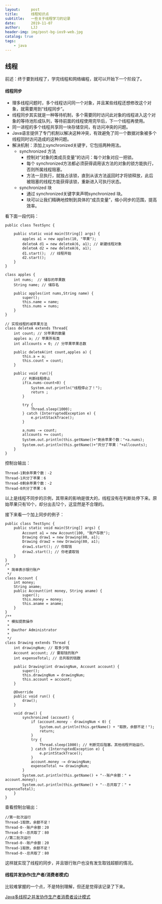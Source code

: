 ```yaml
---
layout:     post
title:      线程知识点
subtitle:   一些关于线程学习的记录
date:       2019-11-07
author:     LJJ
header-img: img/post-bg-ios9-web.jpg
catalog: true
tags:
    - java
---
```



## 线程
前述：终于要到线程了，学完线程和网络编程，就可以开始下一个阶段了。


#### 线程同步
- 理多线程问题时，多个线程访问同一个对象，并且某些线程还想修改这个对象，就需要用到“线程同步”。 
- 线程同步其实就是一种等待机制，多个需要同时访问此对象的线程进入这个对象的等待池形成队列，等待前面的线程使用完毕后，下一个线程再使用。
- 同一进程的多个线程共享同一块存储空间，有访问冲突的问题。
- Java语言提供了专门机制以解决这种冲突，有效避免了同一个数据对象被多个线程同时访问造成的这种问题。
- 解决机制：添加上synchronized关键字，它包括两种用法。
    - synchronized 方法
        - 控制对“对象的类成员变量”的访问：每个对象对应一把锁。
        - 每个 synchronized方法都必须获得调用该方法的对象的锁方能执行，否则所属线程阻塞。
        - 方法一旦执行，就独占该锁，直到从该方法返回时才将锁释放，此后被阻塞的线程方能获得该锁，重新进入可执行状态。
    - synchronized 块
        - 通过 synchronized关键字来声明synchronized 块。
        - 块可以让我们精确地控制到具体的“成员变量”，缩小同步的范围，提高效率。

看下面一段代码：

    public class TestSync {
    
    	public static void main(String[] args) {
    		apples a1 = new apples(10, "苹果");
    		deleteA d1 = new deleteA(6, a1); // 新建线程对象
    		deleteA d2 = new deleteA(6, a1);
    		d1.start();  // 线程开始
    		d2.start();
    	}
    }
    
    class apples {
    	int nums;  // 储存的苹果数
    	String name; // 储存名
    	
    	public apples(int nums,String name) {
    		super();
    		this.name = name;
    		this.nums = nums;
    	}
    }
    
    // 实现线程的减苹果方法
    class deleteA extends Thread{
    	int count; // 分苹果的数量
    	apples a; // 苹果所有类
    	int allcounts = 0; // 分苹果苹果总数
    	
    	public deleteA(int count,apples a) {
    		this.a = a;
    		this.count = count;
    	}
    	
    	public void run(){
    		// 判断线程停止
    		if(a.nums-count<0) {
    			System.out.println("线程停止了！");
    			return ;
    		}
    		
    		try {
    			Thread.sleep(1000);
    		} catch (InterruptedException e) {
    			e.printStackTrace();
    		}
    		
    		a.nums -= count;
    		allcounts += count;
    		System.out.println(this.getName()+"剩余苹果个数："+a.nums);
    		System.out.println(this.getName()+"共分了苹果："+allcounts);
    	}
    } 

控制台输出：

    Thread-1剩余苹果个数：-2
    Thread-1共分了苹果：6
    Thread-0剩余苹果个数：-2
    Thread-0共分了苹果：6

以上是线程不同步的示例，其带来的影响是很大的，线程没有在判断处停下来。原始苹果只有10个，却分出去12个，这显然是不合理的。

接下来看一个加上同步的例子：

    public class TestSync {
        public static void main(String[] args) {
            Account a1 = new Account(100, "账户存款");
            Drawing draw1 = new Drawing(80, a1);
            Drawing draw2 = new Drawing(80, a1);
            draw1.start(); // 你取钱
            draw2.start(); // 你老婆取钱
        }
    }
    /*
     * 简单表示银行账户
     */
    class Account {
        int money;
        String aname;
        public Account(int money, String aname) {
            super();
            this.money = money;
            this.aname = aname;
        }
    }
    /**
     * 模拟提款操作
     * 
     * @author Administrator
     *
     */
    class Drawing extends Thread {
        int drawingNum; // 取多少钱
        Account account; // 要取钱的账户
        int expenseTotal; // 总共取的钱数
     
        public Drawing(int drawingNum, Account account) {
            super();
            this.drawingNum = drawingNum;
            this.account = account;
        }
     
        @Override
        public void run() {
            draw();
        }
     
        void draw() {
            synchronized (account) {
                if (account.money - drawingNum < 0) {
                    System.out.println(this.getName() + "取款，余额不足！");
                    return;
                }
                try {
                    Thread.sleep(1000); // 判断完后阻塞。其他线程开始运行。
                } catch (InterruptedException e) {
                    e.printStackTrace();
                }
                account.money -= drawingNum;
                expenseTotal += drawingNum;
            }
            System.out.println(this.getName() + "--账户余额：" + account.money);
            System.out.println(this.getName() + "--总共取了：" + expenseTotal);
        }
    }
    
查看控制台输出：

    //第一批次运行
    Thread-1取款，余额不足！
    Thread-0--账户余额：20
    Thread-0--总共取了：80
    //第二批次运行
    Thread-0--账户余额：20
    Thread-1取款，余额不足！
    Thread-0--总共取了：80

这样就实现了线程的同步，并且银行账户也没有发生取钱超额的情况。

#### 线程并发协作(生产者/消费者模式)
比较难掌握的一个点，不是特别理解，但还是觉得该记录了下来。

[Java多线程之并发协作生产者消费者设计模式](https://cloud.tencent.com/developer/article/1162293)
